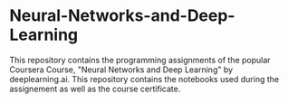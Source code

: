# Neural-Networks-and-Deep-Learning
This repository contains the programming assignments of the popular Coursera Course, "Neural Networks and Deep Learning" by deeplearning.ai. This repository contains the notebooks used during the assignement as well as the course certificate.
